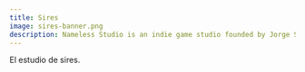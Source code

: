 ```yaml
---
title: Sires
image: sires-banner.png
description: Nameless Studio is an indie game studio founded by Jorge Sires.
---
```


El estudio de sires.